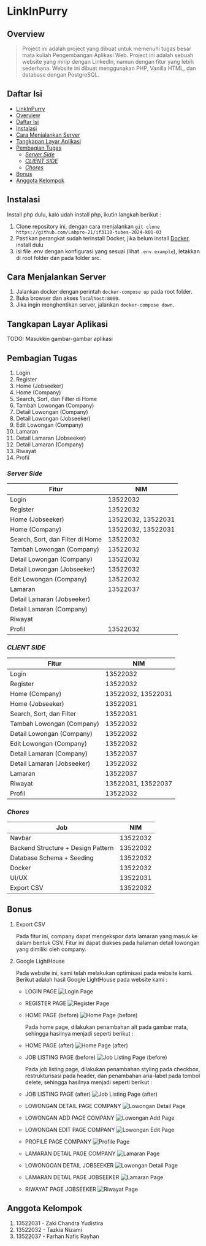 # LinkInPurry

## Overview

> Project ini adalah project yang dibuat untuk memenuhi tugas besar mata kuliah Pengembangan Aplikasi Web. Project ini adalah sebuah website yang mirip dengan LinkedIn, namun dengan fitur yang lebih sederhana. Website ini dibuat menggunakan PHP, Vanilla HTML, dan database dengan PostgreSQL.

## Daftar Isi

- [LinkInPurry](#linkinpurry)
- [Overview](#overview)
- [Daftar Isi](#daftar-isi)
- [Instalasi](#instalasi)
- [Cara Menjalankan Server](#cara-menjalankan-server)
- [Tangkapan Layar Aplikasi](#tangkapan-layar-aplikasi)
- [Pembagian Tugas](#pembagian-tugas)
  - [_Server Side_](#server-side)
  - [_CLIENT SIDE_](#client-side)
  - [_Chores_](#chores)
- [Bonus](#bonus)
- [Anggota Kelompok](#anggota-kelompok)

## Instalasi

Install php dulu, kalo udah install php, ikutin langkah berikut :

1. Clone repository ini, dengan cara menjalankan `git clone https://github.com/Labpro-21/if3110-tubes-2024-k01-03`
2. Pastikan perangkat sudah terinstall Docker, jika belum install [Docker](https://docs.docker.com/get-docker/), install dulu
3. isi file .env dengan konfigurasi yang sesuai (lihat `.env.example`), letakkan di root folder dan pada folder src.

## Cara Menjalankan Server

1. Jalankan docker dengan perintah `docker-compose up` pada root folder.
2. Buka browser dan akses `localhost:8080`.
3. Jika ingin menghentikan server, jalankan `docker-compose down`.

## Tangkapan Layar Aplikasi

TODO: Masukkin gambar-gambar aplikasi

## Pembagian Tugas

1. Login
2. Register
3. Home (Jobseeker)
4. Home (Company)
5. Search, Sort, dan Filter di Home
6. Tambah Lowongan (Company)
7. Detail Lowongan (Company)
8. Detail Lowongan (Jobseeker)
9. Edit Lowongan (Company)
10. Lamaran
11. Detail Lamaran (Jobseeker)
12. Detail Lamaran (Company)
13. Riwayat
14. Profil

### _Server Side_

| Fitur                             | NIM      |
| ----------------------------------| -------- |
| Login                             | 13522032 |
| Register                          | 13522032 |
| Home (Jobseeker)                  | 13522032, 13522031 |
| Home (Company)                    | 13522032, 13522031 |
| Search, Sort, dan Filter di Home  | 13522032 |
| Tambah Lowongan (Company)         | 13522032 |
| Detail Lowongan (Company)         | 13522032 |
| Detail Lowongan (Jobseeker)       | 13522032 |
| Edit Lowongan (Company)           | 13522032 |
| Lamaran                           | 13522037 |
| Detail Lamaran (Jobseeker)        |  |
| Detail Lamaran (Company)          |  |
| Riwayat                           |  |
| Profil                            | 13522032 |

### _CLIENT SIDE_

| Fitur                             | NIM      |
| ----------------------------------| -------- |
| Login                             | 13522032 |
| Register                          | 13522032 |
| Home (Company)                    | 13522032, 13522031 |
| Home (Jobseeker)                  | 13522031 |
| Search, Sort, dan Filter          | 13522031 |
| Tambah Lowongan (Company)         | 13522032 |
| Detail Lowongan (Company)         | 13522032 |
| Edit Lowongan (Company)           | 13522032 |
| Detail Lamaran (Company)          | 13522037 |
| Detail Lamaran (Jobseeker)        | 13522032 |
| Lamaran                           | 13522037 |
| Riwayat                           | 13522031, 13522037 |
| Profil                            | 13522032 |

### _Chores_

| Job                                | NIM                 |
| ---------------------------------- | ------------------- |
| Navbar                             | 13522032            |
| Backend Structure + Design Pattern | 13522032            |
| Database Schema + Seeding          | 13522032            |
| Docker                             | 13522032            |
| UI/UX                              | 13522031            |
| Export CSV                         | 13522032            |

## Bonus

1. Export CSV

    Pada fitur ini, company dapat mengekspor data lamaran yang masuk ke dalam bentuk CSV. Fitur ini dapat diakses pada halaman detail lowongan yang dimiliki oleh company.

2. Google LightHouse

    Pada website ini, kami telah melakukan optimisasi pada website kami. Berikut adalah hasil Google LightHouse pada website kami :

    - LOGIN PAGE
    ![Login Page](./docs/lighthouse/login.png)

    - REGISTER PAGE
    ![Register Page](./docs/lighthouse/register.png)

    - HOME PAGE (before)
    ![Home Page (before)](./docs/lighthouse/home-before.png)

      Pada home page, dilakukan penambahan alt pada gambar mata, sehingga hasilnya menjadi seperti berikut :

    - HOME PAGE (after)
    ![Home Page (after)](./docs/lighthouse/home-after.png)

    - JOB LISTING PAGE (before)
    ![Job Listing Page (before)](./docs/lighthouse/joblisting-before.png)

      Pada job listing page, dilakukan penambahan styling pada checkbox, restrukturisasi pada header, dan penambahan aria-label pada tombol delete, sehingga hasilnya menjadi seperti berikut :

    - JOB LISTING PAGE (after)
    ![Job Listing Page (after)](./docs/lighthouse/joblisting-after.png)

    - LOWONGAN DETAIL PAGE COMPANY
    ![Lowongan Detail Page](./docs/lighthouse/lowongan-detail-company.png)

    - LOWONGAN ADD PAGE COMPANY
    ![Lowongan Add Page](./docs/lighthouse/lowongan-add.png)

    - LOWONGAN EDIT PAGE COMPANY
    ![Lowongan Edit Page](./docs/lighthouse/lowongan-edit.png)

    - PROFILE PAGE COMPANY
    ![Profile Page](./docs/lighthouse/profile.png)

    - LAMARAN DETAIL PAGE COMPANY
    ![Lamaran Page](./docs/lighthouse/lamaran-company.png)

    - LOWONGOAN DETAIL JOBSEEKER
    ![Lowongan Detail Page](./docs/lighthouse/lowongan-detail-jobseeker.png)

    - LAMARAN DETAIL PAGE JOBSEEKER
    ![Lamaran Page](./docs/lighthouse/lamaran-jobseeker.png)

    - RIWAYAT PAGE JOBSEEKER
    ![Riwayat Page](./docs/lighthouse/riwayat.png)

## Anggota Kelompok

1. 13522031 - Zaki Chandra Yudistira
2. 13522032 - Tazkia Nizami
3. 13522037 - Farhan Nafis Rayhan
